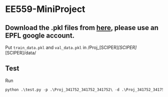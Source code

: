 # EE559-MiniProject

## Download the .pkl files from [here](https://drive.google.com/drive/u/2/folders/1CYsJ5gJkZWZAXJ1oQgUpGX7q5PxYEuNs), please use an EPFL google account.
Put `train_data.pkl` and `val_data.pkl` in /Proj_[SCIPER]_[SCIPER]_[SCIPER]/data/

## Test
Run
```python
python .\test.py -p .\Proj_341752_341752_341752\ -d .\Proj_341752_341752_341752\data\
```